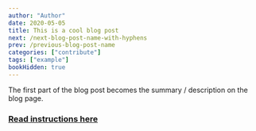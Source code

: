 ```yaml
---
author: "Author"
date: 2020-05-05
title: This is a cool blog post
next: /next-blog-post-name-with-hyphens
prev: /previous-blog-post-name
categories: ["contribute"]
tags: ["example"]
bookHidden: true
---
```


The first part of the blog post becomes the summary / description on the blog page.

### [Read instructions here](/content/docs/contribute/writing-on-the-cogsite.md)
